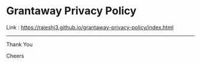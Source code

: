# Grantaway Privacy Policy

Link : https://rajeshj3.github.io/grantaway-privacy-policy/index.html

---

Thank You

Cheers

